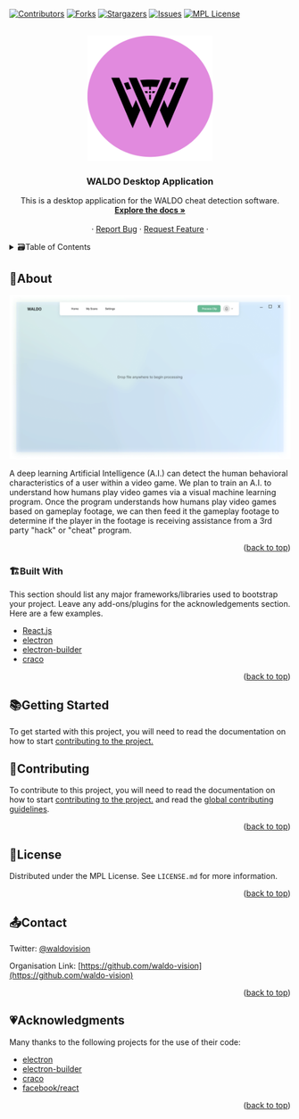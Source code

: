<div id="top"></div>

[![Contributors][contributors-shield]][contributors-url]
[![Forks][forks-shield]][forks-url]
[![Stargazers][stars-shield]][stars-url]
[![Issues][issues-shield]][issues-url]
[![MPL License][license-shield]][license-url]


<!-- PROJECT LOGO -->
<br />
<div align="center">
  <a href="https://waldo.vision">
    <img src="logo.png" alt="Logo" width="225" height="225">
  </a>

  <h3 align="center">WALDO Desktop Application</h3>

  <p align="center">
    This is a desktop application for the WALDO cheat detection software.
    <br />
    <a href="https://docs.waldo.vision"><strong>Explore the docs »</strong></a>
    <br />
    <br />
    ·
    <a href="https://github.com/waldo-vision/waldo.desktop.app/issues">Report Bug</a>
    ·
    <a href="https://github.com/waldo-vision/waldo.desktop.app/issues">Request Feature</a>
    ·
  </p>
</div>



<!-- TABLE OF CONTENTS -->
<details>
  <summary>🗃️Table of Contents</summary>
  <ol>
    <li>
      <a href="#about">📌About</a>
      <ul>
        <li><a href="#built-with">🏗️Built With</a></li>
      </ul>
    </li>
    <li>
      <a href="#getting-started">📚Getting Started</a>
    </li>
    <li><a href="#contributing">💖Contributing</a></li>
    <li><a href="#license">📏License</a></li>
    <li><a href="#contact">📤Contact</a></li>
    <li><a href="#acknowledgments">💗Acknowledgments</a></li>
  </ol>
</details>



<!-- ABOUT THE PROJECT -->
## 📌About

[![WALDO][product-screenshot]](https://waldo.vision)

A deep learning Artificial Intelligence (A.I.) can detect the human behavioral characteristics of a user within a video game. We plan to train an A.I. to understand how humans play video games via a visual machine learning program. Once the program understands how humans play video games based on gameplay footage, we can then feed it the gameplay footage to determine if the player in the footage is receiving assistance from a 3rd party "hack" or "cheat" program.


<p align="right">(<a href="#top">back to top</a>)</p>



### 🏗️Built With

This section should list any major frameworks/libraries used to bootstrap your project. Leave any add-ons/plugins for the acknowledgements section. Here are a few examples.

* [React.js](https://reactjs.org/)
* [electron](https://electronjs.org/)
* [electron-builder](https://www.electron.build/)
* [craco](https://github.com/gsoft-inc/craco)
<p align="right">(<a href="#top">back to top</a>)</p>



<!-- GETTING STARTED -->
## 📚Getting Started

To get started with this project, you will need to read the documentation on how to start [contributing to the project.](https://docs.waldo.vision/docs/App-Docs/contributing-to-electron)


<!-- CONTRIBUTING -->
## 💖Contributing

To contribute to this project, you will need to read the documentation on how to start [contributing to the project.](https://docs.waldo.vision/docs/App-Docs/contributing-to-electron) and read the [global contributing guidelines](https://docs.waldo.vision/docs/contributing). 

<p align="right">(<a href="#top">back to top</a>)</p>



<!-- LICENSE -->
## 📏License

Distributed under the MPL License. See `LICENSE.md` for more information.

<p align="right">(<a href="#top">back to top</a>)</p>



<!-- CONTACT -->
## 📤Contact

Twitter: [@waldovision](https://twitter.com/waldovision)

Organisation Link: [https://github.com/waldo-vision](https://github.com/waldo-vision)

<p align="right">(<a href="#top">back to top</a>)</p>



<!-- ACKNOWLEDGMENTS -->
## 💗Acknowledgments
Many thanks to the following projects for the use of their code:
* [electron](https://electronjs.org/)
* [electron-builder](https://www.electron.build/)
* [craco](https://github.com/gsoft-inc/craco)
* [facebook/react](https://reactjs.org/)

<p align="right">(<a href="#top">back to top</a>)</p>



<!-- MARKDOWN LINKS & IMAGES -->
<!-- https://www.markdownguide.org/basic-syntax/#reference-style-links -->
[contributors-shield]: https://img.shields.io/github/contributors/waldo-vision/waldo.desktop.app?color=green&style=for-the-badge
[contributors-url]: https://github.com/waldo-vision/waldo.desktop.app/graphs/contributors
[forks-shield]: https://img.shields.io/github/forks/waldo-vision/waldo.desktop.app?color=bb38fc&label=FORKS&style=for-the-badge
[forks-url]: https://github.com/waldo-vision/waldo.desktop.app/network/members
[stars-shield]: https://img.shields.io/github/stars/waldo-vision?color=%23c76ff2&label=Global%20STARS&style=for-the-badge
[stars-url]: https://github.com/waldo-vision/waldo.desktop.app/stargazers
[issues-shield]: https://img.shields.io/github/issues/waldo-vision/waldo.desktop.app?style=for-the-badge
[issues-url]: https://github.com/waldo-vision/waldo.desktop.app/issues
[license-shield]: https://img.shields.io/github/license/waldo-vision/waldo.desktop.app?style=for-the-badge
[license-url]: https://github.com/waldo-vision/waldo.desktop.app/blob/master/LICENSE.md
[product-screenshot]: screenshot.png
